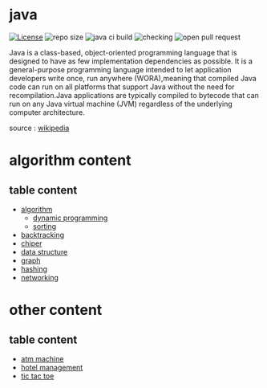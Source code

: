 # java


[![License](https://img.shields.io/apm/l/vim-mode?color=red&style=for-the-badge)](https://github.com/kloter2surga/java/blob/main/LICENSE)
![repo size](https://img.shields.io/github/repo-size/kloter2surga/java?style=for-the-badge)
![java ci build](https://img.shields.io/github/workflow/status/kloter2surga/java/Java%20CI%20Build?label=java%20CI%20build&style=for-the-badge)
![checking](https://img.shields.io/github/checks-status/kloter2surga/java/main?style=for-the-badge)
![open pull request](https://img.shields.io/github/issues-pr/kloter2surga/java?style=for-the-badge)


Java is a class-based, object-oriented programming language that is designed to have as few implementation dependencies as possible. It is a general-purpose programming language intended to let application developers write once, run anywhere (WORA),meaning that compiled Java code can run on all platforms that support Java without the need for recompilation.Java applications are typically compiled to bytecode that can run on any Java virtual machine (JVM) regardless of the underlying computer architecture.

source : [wikipedia](<https://en.wikipedia.org/wiki/Java_(programming_language)>)

# algorithm content

## table content

- [algorithm](https://github.com/kloter2surga/java/tree/main/algo)
  - [dynamic programming](https://github.com/kloter2surga/java/tree/main/algo/dynamicProgramming)
  - [sorting](https://github.com/kloter2surga/java/tree/main/algo/sorting)
- [backtracking](https://github.com/kloter2surga/java/tree/main/backtracking)
- [chiper](https://github.com/kloter2surga/java/tree/main/chiper)
- [data structure](https://github.com/kloter2surga/java/tree/main/dataStructure)
- [graph](https://github.com/kloter2surga/java/tree/main/graph_algorithm)
- [hashing](https://github.com/kloter2surga/java/tree/main/hashing)
- [networking](https://github.com/kloter2surga/java/tree/main/networking)

# other content

## table content

- [atm machine](https://github.com/kloter2surga/java/tree/main/atmMachine)
- [hotel management](https://github.com/kloter2surga/java/tree/main/hotelManagement)
- [tic tac toe](https://github.com/kloter2surga/java/tree/main/ticTacToe)
